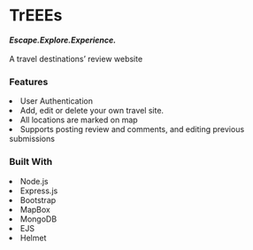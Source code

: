 # TrEEEs
***Escape.Explore.Experience.***<br>
<br>
A travel destinations’ review website

### Features

<li>User Authentication</li>

<li>Add, edit or delete your own travel site.</li>

<li>All locations are marked on map</li>

<li>Supports posting review and comments, and editing
previous submissions</li>

### Built With
<li> Node.js </li>
<li> Express.js </li>
<li> Bootstrap </li>
<li> MapBox </li>
<li> MongoDB </li>
<li> EJS </li>
<li> Helmet </li>

